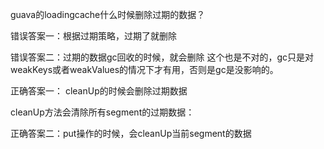 guava的loadingcache什么时候删除过期的数据？

错误答案一：根据过期策略，过期了就删除

错误答案二：过期的数据gc回收的时候，就会删除
这个也是不对的，gc只是对weakKeys或者weakValues的情况下才有用，否则是gc是没影响的。

正确答案一： cleanUp的时候会删除过期数据

cleanUp方法会清除所有segment的过期数据：

正确答案二：put操作的时候，会cleanUp当前segment的数据


